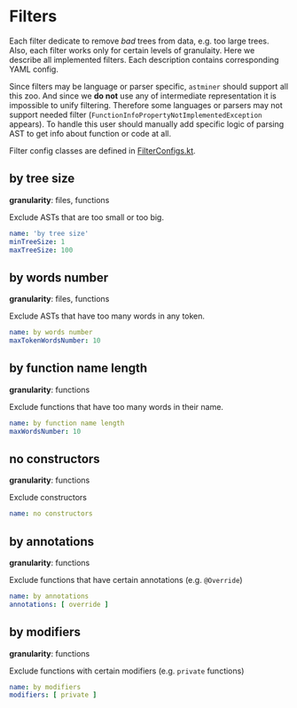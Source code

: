 # Filters

Each filter dedicate to remove *bad* trees from data, e.g. too large trees.
Also, each filter works only for certain levels of granulaity.
Here we describe all implemented filters.
Each description contains corresponding YAML config.

Since filters may be language or parser specific, `astminer` should support all this zoo.
And since we **do not** use any of intermediate representation it is impossible to unify filtering.
Therefore some languages or parsers may not support needed filter 
(`FunctionInfoPropertyNotImplementedException` appears).
To handle this user should manually add specific logic of parsing AST to get info about function or code at 
all. 

Filter config classes are defined in [FilterConfigs.kt](../src/main/kotlin/astminer/config/FilterConfigs.kt).

## by tree size
**granularity**: files, functions

Exclude ASTs that are too small or too big.

 ```yaml
 name: 'by tree size'
 minTreeSize: 1
 maxTreeSize: 100
 ```

## by words number
**granularity**: files, functions

Exclude ASTs that have too many words in any token.

 ```yaml
 name: by words number
 maxTokenWordsNumber: 10
 ```

## by function name length
**granularity**: functions

Exclude functions that have too many words in their name.

 ```yaml
 name: by function name length
 maxWordsNumber: 10
 ```

## no constructors
**granularity**: functions

Exclude constructors

 ```yaml
 name: no constructors
 ```

## by annotations
**granularity**: functions

Exclude functions that have certain annotations (e.g. `@Override`)

 ```yaml
 name: by annotations
 annotations: [ override ]
 ```

## by modifiers
**granularity**: functions

Exclude functions with certain modifiers (e.g. `private` functions)

 ```yaml
 name: by modifiers
 modifiers: [ private ]
 ```
